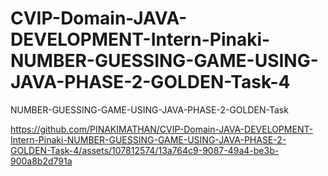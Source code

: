 # CVIP-Domain-JAVA-DEVELOPMENT-Intern-Pinaki-NUMBER-GUESSING-GAME-USING-JAVA-PHASE-2-GOLDEN-Task-4
NUMBER-GUESSING-GAME-USING-JAVA-PHASE-2-GOLDEN-Task


https://github.com/PINAKIMATHAN/CVIP-Domain-JAVA-DEVELOPMENT-Intern-Pinaki-NUMBER-GUESSING-GAME-USING-JAVA-PHASE-2-GOLDEN-Task-4/assets/107812574/13a764c9-9087-49a4-be3b-900a8b2d791a

